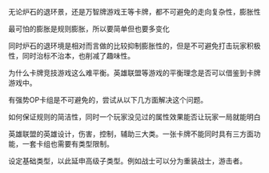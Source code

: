 无论炉石的退环景，还是万智牌游戏王等卡牌，都不可避免的走向复杂性，膨胀性

最可怕的膨胀是规则膨胀，所以要简单但也要多变化

同时炉石的退环境是相对而言做的比较抑制膨胀性的，但是不可避免打击玩家积极性，同时治标不治本，也削减了趣味性。

为什么卡牌竞技游戏这么难平衡。英雄联盟等游戏的平衡理念是否可以借鉴到卡牌游戏中。

有强势OP卡组是不可避免的，尝试从以下几方面解决这个问题。

如何保证规则的简洁性，同时一个玩家没见过的属性效果能否让玩家一局就能明白

英雄联盟的英雄设计，伤害，控制，辅助三大类。一张卡牌不能同时具有三方面功能，一套卡组也需要有类型限制。

设定基础类型，以此延申高级子类型。例如战士可以分为重装战士，游击者。

